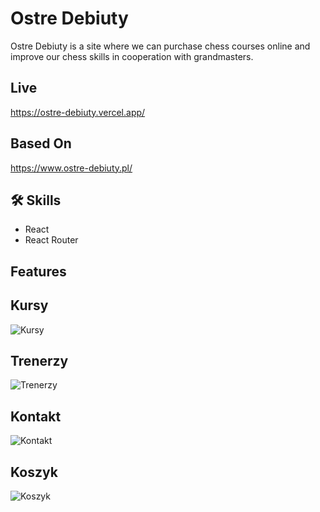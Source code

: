 # Ostre Debiuty

Ostre Debiuty is a site where we can purchase chess courses online and improve our chess skills in cooperation with grandmasters.

## Live

https://ostre-debiuty.vercel.app/

## Based On

https://www.ostre-debiuty.pl/

## 🛠 Skills

- React
- React Router

## Features

## Kursy

![Kursy](https://github.com/user-attachments/assets/acc60495-ef16-4682-8d6a-a0b60bd79c33)

## Trenerzy 
![Trenerzy](https://github.com/user-attachments/assets/17488720-ec2a-4299-832d-0afc471ba527)

## Kontakt 

![Kontakt](https://github.com/user-attachments/assets/8cfbe99e-22ee-4abb-810d-3e1424a8b9a6)

## Koszyk 
![Koszyk](https://github.com/user-attachments/assets/3a2366c6-501e-4a06-b294-77e803f169f5)
